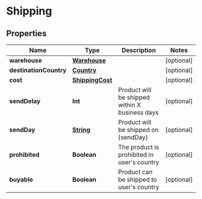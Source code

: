 
# Shipping

## Properties
Name | Type | Description | Notes
------------ | ------------- | ------------- | -------------
**warehouse** | [**Warehouse**](Warehouse.md) |  |  [optional]
**destinationCountry** | [**Country**](Country.md) |  |  [optional]
**cost** | [**ShippingCost**](ShippingCost.md) |  |  [optional]
**sendDelay** | **Int** | Product will be shipped within X business days |  [optional]
**sendDay** | [**String**](String.md) | Product will be shipped on {sendDay} |  [optional]
**prohibited** | **Boolean** | The product is prohibited in user&#39;s country |  [optional]
**buyable** | **Boolean** | Product can be shipped to user&#39;s country |  [optional]



